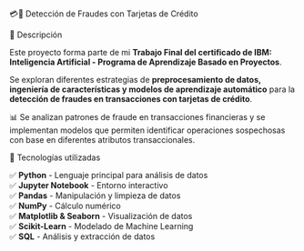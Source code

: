 💳🚨 Detección de Fraudes con Tarjetas de Crédito  

🚀 Descripción  

Este proyecto forma parte de mi **Trabajo Final del certificado de IBM: Inteligencia Artificial - Programa de Aprendizaje Basado en Proyectos**.  

Se exploran diferentes estrategias de **preprocesamiento de datos, ingeniería de características y modelos de aprendizaje automático** para la **detección de fraudes en transacciones con tarjetas de crédito**.  

📊 Se analizan patrones de fraude en transacciones financieras y se implementan modelos que permiten identificar operaciones sospechosas con base en diferentes atributos transaccionales.  

🔹 Tecnologías utilizadas  

✅ **Python** - Lenguaje principal para análisis de datos  
✅ **Jupyter Notebook** - Entorno interactivo  
✅ **Pandas** - Manipulación y limpieza de datos  
✅ **NumPy** - Cálculo numérico  
✅ **Matplotlib & Seaborn** - Visualización de datos  
✅ **Scikit-Learn** - Modelado de Machine Learning  
✅ **SQL** - Análisis y extracción de datos  
